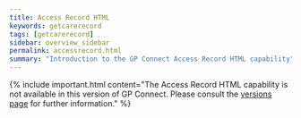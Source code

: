 ```yaml
---
title: Access Record HTML
keywords: getcarerecord
tags: [getcarerecord]
sidebar: overview_sidebar
permalink: accessrecord.html
summary: "Introduction to the GP Connect Access Record HTML capability"
---
```


{% include important.html content="The Access Record HTML capability is not available in this version of GP Connect. Please consult the [versions page](versions.html) for further information." %}
